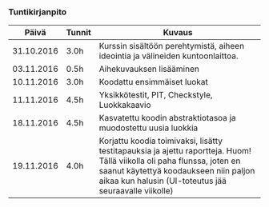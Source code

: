 ### Tuntikirjanpito
Päivä | Tunnit | Kuvaus
--------------- | ----- | ------
31.10.2016 | 3.0h | Kurssin sisältöön perehtymistä, aiheen ideointia ja välineiden kuntoonlaittoa.
03.11.2016 | 0.5h | Aihekuvauksen lisääminen
10.11.2016 | 3.0h | Koodattu ensimmäiset luokat
11.11.2016 | 4.5h | Yksikkötestit, PIT, Checkstyle, Luokkakaavio
18.11.2016 | 4.5h | Kasvatettu koodin abstraktiotasoa ja muodostettu uusia luokkia
19.11.2016 | 4.0h | Korjattu koodia toimivaksi, lisätty testitapauksia ja ajettu raportteja. Huom! Tällä viikolla oli paha flunssa, joten en saanut käytettyä koodaukseen niin paljon aikaa kun halusin (UI-toteutus jää seuraavalle viikolle)

